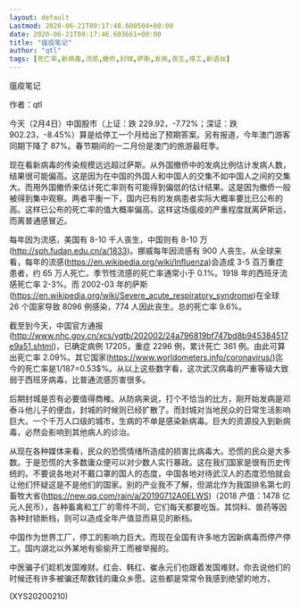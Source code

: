 ```yaml
---
layout: default
Lastmod: 2020-06-21T09:17:48.600504+00:00
date: 2020-06-21T09:17:46.603661+00:00
title: "瘟疫笔记"
author: "qtl"
tags: [死亡率,新病毒,流感,撤侨,封城,萨斯,发病,丧生,停工,新语丝]
---
```


瘟疫笔记

作者：qtl

今天（2月4日）中国股市（上证：跌 229.92，-7.72%；深证：跌 902.23，-8.45%）算是给停工一个月给出了预期答案。另有报道，今年澳门游客同期下降了 87%。春节期间的一二月份是澳门的旅游最旺季。

现在看新病毒的传染规模远远超过萨斯。从外国撤侨中的发病比例估计发病人数，结果很可能偏高。这是因为在中国的外国人和中国人的交集不如中国人之间的交集大。而用外国撤侨来估计死亡率则有可能得到偏低的估计结果。这是因为撤侨一般被得到集中观察。两者平衡一下，国内已有的发病患者实际大概率要比已公布的高。这样已公布的死亡率的值大概率偏高。这样这场瘟疫的严重程度就离萨斯远，而离普通感冒近。

每年因为流感，美国有 8-10 千人丧生，中国则有 8-10 万(http://sph.fudan.edu.cn/a/1833)。挪威每年因流感有 900 人丧生。从全球来看，每年的流感(https://en.wikipedia.org/wiki/Influenza)会造成 3-5 百万重症患者，约 65 万人死亡。季节性流感的死亡率通常小于 0.1%。1918 年的西班牙流感死亡率 2-3%。而 2002-03 年的萨斯(https://en.wikipedia.org/wiki/Severe_acute_respiratory_syndrome)在全球 26 个国家导致 8096 例感染，774 人因此丧生。总的死亡率 9.6%。

截至到今天，中国官方通报(http://www.nhc.gov.cn/xcs/yqtb/202002/24a796819bf747bd8b945384517e9a51.shtml)，已确定病例 17205，重症 2296 例，累计死亡 361 例。由此可算出死亡率 2.09%。其它国家(https://www.worldometers.info/coronavirus/)迄今的死亡率是1/187=0.53$%。从以上这些数字看，这次武汉病毒的严重等级大致弱于西班牙病毒，比普通流感厉害很多。

后期封城是否有必要值得商榷。从防病来说，打个不恰当的比方，刚开始发病是邓泰斗他儿子的便血，封城的时候则已经扩散了。而封城对当地民众的日常生活影响巨大。一个千万人口级的城市，生病的不单是感染新病毒。巨大的资源投入到新病毒，必然会影响到其他病人的诊治。

从现在各种媒体来看，民众的恐慌情绪所造成的损害比病毒大。恐慌的民众是大多数。于是恐慌的大多数庸众便可以对少数人实行暴政。这在我们国家是很有历史传统的。不要说各地对不戴口罩的国人的态度，中国各地对待武汉人的态度恐怕就会让他们怀疑这是不是他们的国家。别的产业我不了解，但湖北作为我国排名第七的畜牧大省(https://new.qq.com/rain/a/20190712A0ELWS)（2018 产值：1478 亿元人民币），各种畜禽和工厂的零件不同，它们每天都要吃饭。其饲料、兽药等因各种封锁断档，则可以造成全年产值显而易见的断档。

中国作为世界工厂，停工的影响力巨大。而现在全国有许多地方因新病毒而停产停工。国内湖北以外某地有偷偷开工而被举报的。

中医骗子们趁机发国难财。红会、韩红、崔永元们也跟着发国难财。你去说他们的时候还有许多被骗还帮数钱的庸众乡愿。这些都是常常令我感到绝望的地方。

(XYS20200210)

